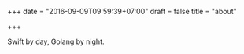 +++
date = "2016-09-09T09:59:39+07:00"
draft = false
title = "about"

+++

Swift by day, Golang by night.